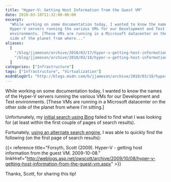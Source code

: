 ```yaml
---
title: "Hyper-V: Getting Host Information from the Guest VM"
date: 2010-03-18T11:32:00-06:00
excerpt:
  "While working on some documentation today, I wanted to know the names of the
  Hyper-V servers running the various VMs for our Development and Test
  environments. [These VMs are running in a Microsoft datacenter on the other
  side of the planet from where..."
aliases:
  [
    "/blog/jjameson/archive/2010/03/17/hyper-v-getting-host-information-from-the-guest-vm.aspx",
    "/blog/jjameson/archive/2010/03/18/hyper-v-getting-host-information-from-the-guest-vm.aspx",
  ]
categories: ["Infrastructure"]
tags: ["Infrastructure", "Virtualization"]
msdnBlogUrl: "http://blogs.msdn.com/b/jjameson/archive/2010/03/18/hyper-v-getting-host-information-from-the-guest-vm.aspx"
---
```


While working on some documentation today, I wanted to know the names of the
Hyper-V servers running the various VMs for our Development and Test
environments. [These VMs are running in a Microsoft datacenter on the other side
of the planet from where I'm sitting.]

Unfortunately, my
[initial search using Bing](http://www.bing.com/search?q=Hyper-V+guest+determine+host&sc=1-28&FORM=PORE)
failed to find what I was looking for (at least within the first couple of pages
of search results).

Fortunately,
[using an alternate search engine](http://www.google.com/search?q=Hyper-V+guest+determine+host&hl=en),
I was able to quickly find the following (on the first page of search results):

{{< reference
title="Forsyth, Scott (2009). Hyper-V - getting host information from the guest VM. 2009-10-08."
linkHref="http://weblogs.asp.net/owscott/archive/2009/10/08/hyper-v-getting-host-information-from-the-guest-vm.aspx" >}}

Thanks, Scott, for sharing this tip!
